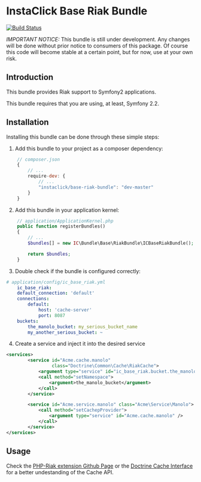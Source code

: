 # InstaClick Base Riak Bundle

[![Build Status](https://secure.travis-ci.org/instaclick/ICBaseRiakBundle.png)](http://travis-ci.org/instaclick/ICBaseRiakBundle)

*IMPORTANT NOTICE:* This bundle is still under development. Any changes will
be done without prior notice to consumers of this package. Of course this
code will become stable at a certain point, but for now, use at your own risk.

## Introduction

This bundle provides Riak support to Symfony2 applications.

This bundle requires that you are using, at least, Symfony 2.2.

## Installation

Installing this bundle can be done through these simple steps:

1. Add this bundle to your project as a composer dependency:
```javascript
    // composer.json
    {
        // ...
        require-dev: {
            // ...
            "instaclick/base-riak-bundle": "dev-master"
        }
    }
```

2. Add this bundle in your application kernel:
```php
    // application/ApplicationKernel.php
    public function registerBundles()
    {
        // ...
        $bundles[] = new IC\Bundle\Base\RiakBundle\ICBaseRiakBundle();

        return $bundles;
    }
```

3. Double check if the bundle is configured correctly:
```yaml
# application/config/ic_base_riak.yml
    ic_base_riak:
    default_connection: 'default'
    connections:
        default:
            host: 'cache-server'
            port: 8087
    buckets:
        the_manolo_bucket: my_serious_bucket_name
        my_another_serious_bucket: ~
```

4. Create a service and inject it into the desired service
```xml
<services>
        <service id="Acme.cache.manolo"
                 class="Doctrine\Common\Cache\RiakCache">
            <argument type="service" id="ic_base_riak.bucket.the_manolo_bucket"/>
            <call method="setNamespace">
                <argument>the_manolo_bucket</argument>
            </call>
        </service>

        <service id="Acme.service.manolo" class="Acme\Service\Manolo">
            <call method="setCachepProvider">
                <argument type="service" id="Acme.cache.manolo" />
            </call>
        </service>
</services>
```

## Usage

Check the [PHP-Riak extension Github Page](https://github.com/php-riak/php_riak) or the [Doctrine Cache Interface](https://github.com/doctrine/cache/blob/master/lib/Doctrine/Common/Cache/Cache.php) for a better undestanding of the Cache API.

